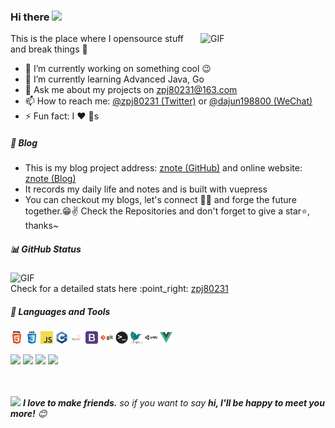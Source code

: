 ### Hi there <a href="https://zpj80231.gitee.io/znote/"><img src="https://media.giphy.com/media/hvRJCLFzcasrR4ia7z/giphy.gif" width="25"></a>

<img align="right" alt="GIF" src="https://raw.githubusercontent.com/haoruilee/haoruilee/master/pic/pusheencode.gif" width="200" />

This is the place where I opensource stuff and break things :rofl:

- 🔭 I’m currently working on something cool :wink:
- 🌱 I’m currently learning Advanced Java, Go
- 💬 Ask me about my projects on zpj80231@163.com
- 📫 How to reach me: [@zpj80231 (Twitter)](https://twitter.com/zpj80231) or [@dajun198800 (WeChat)]()
- ⚡ Fun fact: I :heart: :dog:s

##### 📕 Blog

- This is my blog project address: [znote (GitHub)](https://github.com/zpj80231/znote) and online website: [znote (Blog)](https://zpj80231.gitee.io/znote/)
- It records my daily life and notes and is built with vuepress
- You can checkout my blogs, let's connect 👨‍💻 and forge the future together.😁✌
  Check the Repositories and don't forget to give a star:star:, thanks~

##### 📊 GitHub Status

<img align="left" alt="GIF" src="https://github-readme-stats.vercel.app/api?username=zpj80231&show_icons=true&hide_border=true" />

<br/>
Check for a detailed stats here :point_right: <a href="https://sourcerer.io/zpj80231">zpj80231</a>

##### :hammer: Languages and Tools

<code><img height="20" src="https://raw.githubusercontent.com/github/explore/80688e429a7d4ef2fca1e82350fe8e3517d3494d/topics/html/html.png"></code>
<code><img height="20" src="https://raw.githubusercontent.com/github/explore/80688e429a7d4ef2fca1e82350fe8e3517d3494d/topics/css/css.png"></code>
<code><img height="20" src="https://raw.githubusercontent.com/github/explore/80688e429a7d4ef2fca1e82350fe8e3517d3494d/topics/javascript/javascript.png"></code>
<code><img height="20" src="https://raw.githubusercontent.com/github/explore/80688e429a7d4ef2fca1e82350fe8e3517d3494d/topics/cpp/cpp.png"></code>
<code><img height="20" src="https://raw.githubusercontent.com/github/explore/80688e429a7d4ef2fca1e82350fe8e3517d3494d/topics/mysql/mysql.png"></code>
<code><img height="20" src="https://raw.githubusercontent.com/github/explore/80688e429a7d4ef2fca1e82350fe8e3517d3494d/topics/bootstrap/bootstrap.png"></code>
<code><img height="20" src="https://raw.githubusercontent.com/github/explore/80688e429a7d4ef2fca1e82350fe8e3517d3494d/topics/git/git.png"></code>
<code><img height="20" src="https://raw.githubusercontent.com/github/explore/80688e429a7d4ef2fca1e82350fe8e3517d3494d/topics/terminal/terminal.png"></code>
<code><img height="20" src="https://raw.githubusercontent.com/github/explore/80688e429a7d4ef2fca1e82350fe8e3517d3494d/topics/latex/latex.png"></code>
<code><img height="20" src="https://raw.githubusercontent.com/github/explore/80688e429a7d4ef2fca1e82350fe8e3517d3494d/topics/unity/unity.png"></code>
<code><img height="20" src="https://raw.githubusercontent.com/github/explore/80688e429a7d4ef2fca1e82350fe8e3517d3494d/topics/vue/vue.png"></code>

<img src="http://img.shields.io/badge/-Java-F89820?style=flat&logo=java&logoColor=white"> <img src="https://img.shields.io/badge/-GO-659ad2?style=flat&logo=GO&logoColor=ffffff"> <img src="https://img.shields.io/badge/-Python-black?style=flat&logo=python&logoColor=white"> <img src="https://img.shields.io/badge/-MySQL-darkkhaki?style=flat&logo=mysql&logoColor=EEEEEE">

<br/><br/>
<img src="https://media.giphy.com/media/LnQjpWaON8nhr21vNW/giphy.gif" width="60"> <em><b>I love to make friends.</b> so if you want to say <b>hi, I'll be happy to meet you more!</b> 😊</em>
